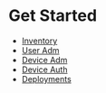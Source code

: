 # Get Started

* <a href="/mender-python/inventory/">Inventory</a>
* <a href="/mender-python/useradm/">User Adm</a>
* <a href="/mender-python/deviceadm/">Device Adm</a>
* <a href="/mender-python/deviceauth/">Device Auth</a>
* <a href="/mender-python/deployments/">Deployments</a>

